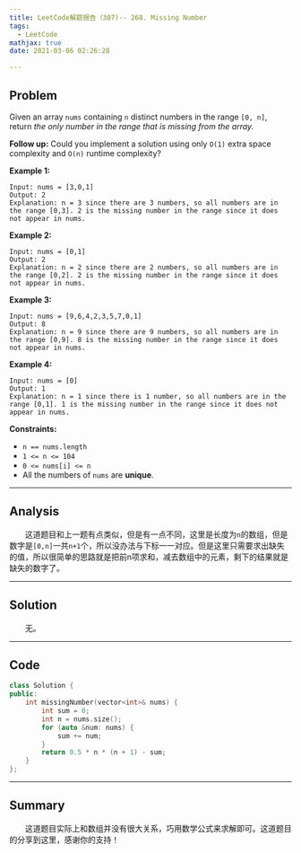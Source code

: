 ```yaml
---
title: LeetCode解题报告（307)-- 268. Missing Number
tags:
  - LeetCode
mathjax: true
date: 2021-03-06 02:26:28

---
```


## Problem

Given an array `nums` containing `n` distinct numbers in the range `[0, n]`, return *the only number in the range that is missing from the array.*

**Follow up:** Could you implement a solution using only `O(1)` extra space complexity and `O(n)` runtime complexity?

<!-- more -->

**Example 1:**

```
Input: nums = [3,0,1]
Output: 2
Explanation: n = 3 since there are 3 numbers, so all numbers are in the range [0,3]. 2 is the missing number in the range since it does not appear in nums.
```

**Example 2:**

```
Input: nums = [0,1]
Output: 2
Explanation: n = 2 since there are 2 numbers, so all numbers are in the range [0,2]. 2 is the missing number in the range since it does not appear in nums.
```

**Example 3:**

```
Input: nums = [9,6,4,2,3,5,7,0,1]
Output: 8
Explanation: n = 9 since there are 9 numbers, so all numbers are in the range [0,9]. 8 is the missing number in the range since it does not appear in nums.
```

**Example 4:**

```
Input: nums = [0]
Output: 1
Explanation: n = 1 since there is 1 number, so all numbers are in the range [0,1]. 1 is the missing number in the range since it does not appear in nums.
```

**Constraints:**

- `n == nums.length`
- `1 <= n <= 104`
- `0 <= nums[i] <= n`
- All the numbers of `nums` are **unique**.

------

## Analysis

&emsp;&emsp;这道题目和上一题有点类似，但是有一点不同，这里是长度为`n`的数组，但是数字是`[0,n]`一共`n+1`个，所以没办法与下标一一对应。但是这里只需要求出缺失的值，所以很简单的思路就是把前n项求和，减去数组中的元素，剩下的结果就是缺失的数字了。

------

## Solution

&emsp;&emsp;无。

------

## Code

```c++
class Solution {
public:
    int missingNumber(vector<int>& nums) {
        int sum = 0;
        int n = nums.size();
        for (auto &num: nums) {
            sum += num;
        }
        return 0.5 * n * (n + 1) - sum;
    }
};
```

------

## Summary

&emsp;&emsp;这道题目实际上和数组并没有很大关系，巧用数学公式来求解即可。这道题目的分享到这里，感谢你的支持！
